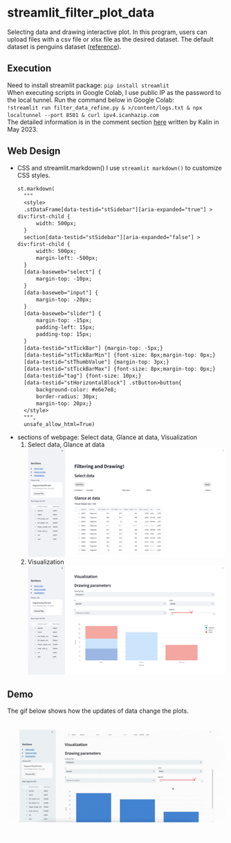 # streamlit_filter_plot_data
Selecting data and drawing interactive plot. In this program, users can upload files with a csv file or xlsx file as the desired dataset. The default dataset is penguins dataset ([reference](https://raw.githubusercontent.com/mcnakhaee/palmerpenguins/master/palmerpenguins/data/penguins.csv)).
## Execution
Need to install streamlit package: `pip install streamlit`<br>
When executing scripts in Google Colab, I use public IP as the password to the local tunnel.
Run the command below in Google Colab: <br>
`!streamlit run filter_data_refine.py & >/content/logs.txt & npx localtunnel --port 8501 & curl ipv4.icanhazip.com`<br>
The detailed information is in the comment section [here](https://discuss.streamlit.io/t/how-to-launch-streamlit-app-from-google-colab-notebook/42399) written by Kalin in May 2023.

## Web Design
* CSS and streamlit.markdown()
  I use `streamlit markdown()` to customize CSS styles.<br>
  ```
  st.markdown(
    """
    <style>
    .stDataFrame[data-testid="stSidebar"][aria-expanded="true"] > div:first-child {
        width: 500px;
    }
    section[data-testid="stSidebar"][aria-expanded="false"] > div:first-child {
        width: 500px;
        margin-left: -500px;
    }
    [data-baseweb="select"] {
        margin-top: -10px;
    }
    [data-baseweb="input"] {
        margin-top: -20px;
    }
    [data-baseweb="slider"] {
        margin-top: -15px;
        padding-left: 15px;
        padding-top: 15px;
    }
    [data-testid="stTickBar"] {margin-top: -5px;}
    [data-testid="stTickBarMin"] {font-size: 8px;margin-top: 0px;}
    [data-testid="stThumbValue"] {margin-top: 3px;}
    [data-testid="stTickBarMax"] {font-size: 8px;margin-top: 0px;}
    [data-testid="tag"] {font-size: 10px;}
    [data-testid="stHorizontalBlock"] .stButton>button{
        background-color: #e6e7e8;
        border-radius: 30px;
        margin-top: 20px;}
    </style>
    """,
    unsafe_allow_html=True)
  ```
* sections of webpage: Select data, Glance at data, Visualization<br>
  1. Select data, Glance at data<br>
  ![image](https://github.com/105304039/streamlit_filter_plot_data/blob/main/filer%20and%20display.png)<br>
  2. Visualization<br>
  ![image](https://github.com/105304039/streamlit_filter_plot_data/blob/main/visualize.png)

## Demo
The gif below shows how the updates of data change the plots.<br>
![image](https://github.com/105304039/streamlit_filter_plot_data/blob/main/demo.gif)
